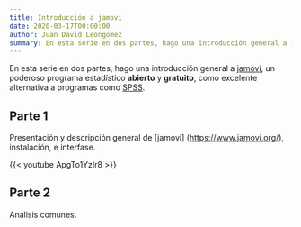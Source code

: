 ```yaml
---
title: Introducción a jamovi
date: 2020-03-17T00:00:00
author: Juan David Leongómez
summary: En esta serie en dos partes, hago una introducción general a [jamovi](https://www.jamovi.org/), un poderoso programa estadístico abierto y gratuito.
---
```


En esta serie en dos partes, hago una introducción general a [jamovi](https://www.jamovi.org/), un poderoso programa estadístico **abierto** y **gratuito**, como excelente alternativa a programas como [SPSS](https://www.ibm.com/analytics/spss-statistics-software).

## Parte 1

Presentación y descripción general de [jamovi] (https://www.jamovi.org/), instalación, e interfase.

{{< youtube ApgTo1YzIr8 >}}

## Parte 2

Análisis comunes.
